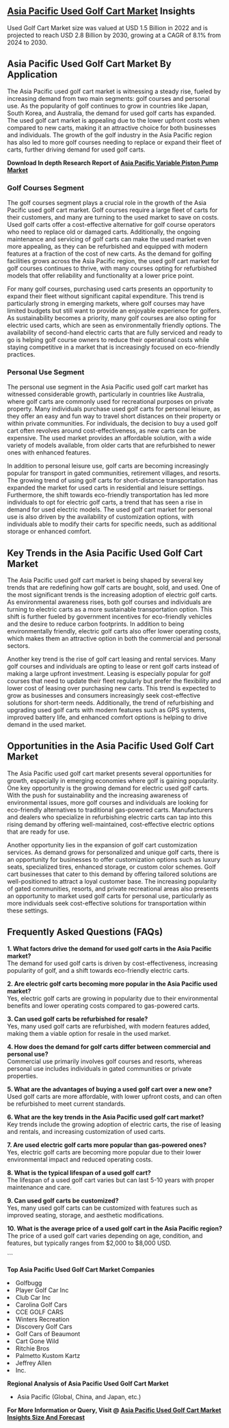 <h2><a href="https://www.verifiedmarketreports.com/download-sample/?rid=239774&amp;utm_source=Github-Feb&amp;utm_medium=225" target="_blank">Asia Pacific Used Golf Cart Market</a> Insights</h2><p>Used Golf Cart Market size was valued at USD 1.5 Billion in 2022 and is projected to reach USD 2.8 Billion by 2030, growing at a CAGR of 8.1% from 2024 to 2030.</p><p><h2>Asia Pacific Used Golf Cart Market By Application</h2> <p>The Asia Pacific used golf cart market is witnessing a steady rise, fueled by increasing demand from two main segments: golf courses and personal use. As the popularity of golf continues to grow in countries like Japan, South Korea, and Australia, the demand for used golf carts has expanded. The used golf cart market is appealing due to the lower upfront costs when compared to new carts, making it an attractive choice for both businesses and individuals. The growth of the golf industry in the Asia Pacific region has also led to more golf courses needing to replace or expand their fleet of carts, further driving demand for used golf carts. <strong><p><strong>Download In depth Research Report of <a href="https://www.verifiedmarketreports.com/download-sample/?rid=236118&amp;utm_source=Pulse-Dec&amp;utm_medium=225" target="_blank">Asia Pacific Variable Piston Pump Market</a></strong></p></strong></p> <h3>Golf Courses Segment</h3> <p>The golf courses segment plays a crucial role in the growth of the Asia Pacific used golf cart market. Golf courses require a large fleet of carts for their customers, and many are turning to the used market to save on costs. Used golf carts offer a cost-effective alternative for golf course operators who need to replace old or damaged carts. Additionally, the ongoing maintenance and servicing of golf carts can make the used market even more appealing, as they can be refurbished and equipped with modern features at a fraction of the cost of new carts. As the demand for golfing facilities grows across the Asia Pacific region, the used golf cart market for golf courses continues to thrive, with many courses opting for refurbished models that offer reliability and functionality at a lower price point.</p> <p>For many golf courses, purchasing used carts presents an opportunity to expand their fleet without significant capital expenditure. This trend is particularly strong in emerging markets, where golf courses may have limited budgets but still want to provide an enjoyable experience for golfers. As sustainability becomes a priority, many golf courses are also opting for electric used carts, which are seen as environmentally friendly options. The availability of second-hand electric carts that are fully serviced and ready to go is helping golf course owners to reduce their operational costs while staying competitive in a market that is increasingly focused on eco-friendly practices.</p> <h3>Personal Use Segment</h3> <p>The personal use segment in the Asia Pacific used golf cart market has witnessed considerable growth, particularly in countries like Australia, where golf carts are commonly used for recreational purposes on private property. Many individuals purchase used golf carts for personal leisure, as they offer an easy and fun way to travel short distances on their property or within private communities. For individuals, the decision to buy a used golf cart often revolves around cost-effectiveness, as new carts can be expensive. The used market provides an affordable solution, with a wide variety of models available, from older carts that are refurbished to newer ones with enhanced features.</p> <p>In addition to personal leisure use, golf carts are becoming increasingly popular for transport in gated communities, retirement villages, and resorts. The growing trend of using golf carts for short-distance transportation has expanded the market for used carts in residential and leisure settings. Furthermore, the shift towards eco-friendly transportation has led more individuals to opt for electric golf carts, a trend that has seen a rise in demand for used electric models. The used golf cart market for personal use is also driven by the availability of customization options, with individuals able to modify their carts for specific needs, such as additional storage or enhanced comfort.</p> <h2>Key Trends in the Asia Pacific Used Golf Cart Market</h2> <p>The Asia Pacific used golf cart market is being shaped by several key trends that are redefining how golf carts are bought, sold, and used. One of the most significant trends is the increasing adoption of electric golf carts. As environmental awareness rises, both golf courses and individuals are turning to electric carts as a more sustainable transportation option. This shift is further fueled by government incentives for eco-friendly vehicles and the desire to reduce carbon footprints. In addition to being environmentally friendly, electric golf carts also offer lower operating costs, which makes them an attractive option in both the commercial and personal sectors.</p> <p>Another key trend is the rise of golf cart leasing and rental services. Many golf courses and individuals are opting to lease or rent golf carts instead of making a large upfront investment. Leasing is especially popular for golf courses that need to update their fleet regularly but prefer the flexibility and lower cost of leasing over purchasing new carts. This trend is expected to grow as businesses and consumers increasingly seek cost-effective solutions for short-term needs. Additionally, the trend of refurbishing and upgrading used golf carts with modern features such as GPS systems, improved battery life, and enhanced comfort options is helping to drive demand in the used market.</p> <h2>Opportunities in the Asia Pacific Used Golf Cart Market</h2> <p>The Asia Pacific used golf cart market presents several opportunities for growth, especially in emerging economies where golf is gaining popularity. One key opportunity is the growing demand for electric used golf carts. With the push for sustainability and the increasing awareness of environmental issues, more golf courses and individuals are looking for eco-friendly alternatives to traditional gas-powered carts. Manufacturers and dealers who specialize in refurbishing electric carts can tap into this rising demand by offering well-maintained, cost-effective electric options that are ready for use.</p> <p>Another opportunity lies in the expansion of golf cart customization services. As demand grows for personalized and unique golf carts, there is an opportunity for businesses to offer customization options such as luxury seats, specialized tires, enhanced storage, or custom color schemes. Golf cart businesses that cater to this demand by offering tailored solutions are well-positioned to attract a loyal customer base. The increasing popularity of gated communities, resorts, and private recreational areas also presents an opportunity to market used golf carts for personal use, particularly as more individuals seek cost-effective solutions for transportation within these settings.</p> <h2>Frequently Asked Questions (FAQs)</h2> <p><strong>1. What factors drive the demand for used golf carts in the Asia Pacific market?</strong><br> The demand for used golf carts is driven by cost-effectiveness, increasing popularity of golf, and a shift towards eco-friendly electric carts.</p> <p><strong>2. Are electric golf carts becoming more popular in the Asia Pacific used market?</strong><br> Yes, electric golf carts are growing in popularity due to their environmental benefits and lower operating costs compared to gas-powered carts.</p> <p><strong>3. Can used golf carts be refurbished for resale?</strong><br> Yes, many used golf carts are refurbished, with modern features added, making them a viable option for resale in the used market.</p> <p><strong>4. How does the demand for golf carts differ between commercial and personal use?</strong><br> Commercial use primarily involves golf courses and resorts, whereas personal use includes individuals in gated communities or private properties.</p> <p><strong>5. What are the advantages of buying a used golf cart over a new one?</strong><br> Used golf carts are more affordable, with lower upfront costs, and can often be refurbished to meet current standards.</p> <p><strong>6. What are the key trends in the Asia Pacific used golf cart market?</strong><br> Key trends include the growing adoption of electric carts, the rise of leasing and rentals, and increasing customization of used carts.</p> <p><strong>7. Are used electric golf carts more popular than gas-powered ones?</strong><br> Yes, electric golf carts are becoming more popular due to their lower environmental impact and reduced operating costs.</p> <p><strong>8. What is the typical lifespan of a used golf cart?</strong><br> The lifespan of a used golf cart varies but can last 5-10 years with proper maintenance and care.</p> <p><strong>9. Can used golf carts be customized?</strong><br> Yes, many used golf carts can be customized with features such as improved seating, storage, and aesthetic modifications.</p> <p><strong>10. What is the average price of a used golf cart in the Asia Pacific region?</strong><br> The price of a used golf cart varies depending on age, condition, and features, but typically ranges from $2,000 to $8,000 USD.</p> ```</p><p><strong>Top Asia Pacific Used Golf Cart Market Companies</strong></p><div data-test-id=""><p><li>Golfbugg</li><li> Player Golf Car Inc</li><li> Club Car Inc</li><li> Carolina Golf Cars</li><li> CCE GOLF CARS</li><li> Winters Recreation</li><li> Discovery Golf Cars</li><li> Golf Cars of Beaumont</li><li> Cart Gone Wild</li><li> Ritchie Bros</li><li> Palmetto Kustom Kartz</li><li> Jeffrey Allen</li><li> Inc.</li></p><div><strong>Regional Analysis of&nbsp;Asia Pacific Used Golf Cart Market</strong></div><ul><li dir="ltr"><p dir="ltr">Asia Pacific (Global, China, and Japan, etc.)</p></li></ul><p><strong>For More Information or Query, Visit @&nbsp;</strong><strong><a href="https://www.verifiedmarketreports.com/product/used-golf-cart-market/?utm_source=Github-Feb&amp;utm_medium=225" target="_blank">Asia Pacific Used Golf Cart Market Insights Size And Forecast</a></strong></p></div><h2>&nbsp;</h2><div data-test-id="">&nbsp;</div>
